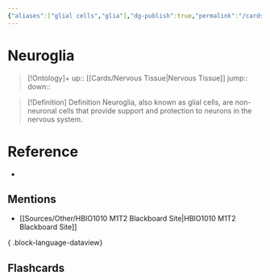 ```yaml
---
{"aliases":["glial cells","glia"],"dg-publish":true,"permalink":"/cards/neuroglia/","dgPassFrontmatter":true}
---
```


# Neuroglia

> [!Ontology]+
> up:: [[Cards/Nervous Tissue\|Nervous Tissue]]
> jump::
> down:: 

> [!Definition] Definition
> Neuroglia, also known as glial cells, are non-neuronal cells that provide support and protection to neurons in the nervous system.

# Reference
- 

## Mentions
- [[Sources/Other/HBIO1010 M1T2 Blackboard Site\|HBIO1010 M1T2 Blackboard Site]]

{ .block-language-dataview}

## Flashcards
